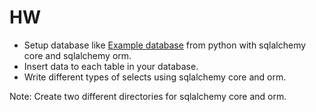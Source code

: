 # HW
* Setup database like [Example database](https://www.w3schools.com/sql/trysql.asp?filename=trysql_select_all) 
from python with sqlalchemy core and sqlalchemy orm.
* Insert data to each table in your database.
* Write different types of selects using sqlalchemy core and orm.

Note:
Create two different directories for sqlalchemy core and orm.
